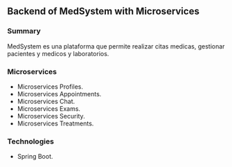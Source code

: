 ## Backend of MedSystem with Microservices

### Summary
MedSystem es una plataforma que permite realizar citas medicas, gestionar pacientes y medicos y laboratorios.

### Microservices

- Microservices Profiles.
- Microservices Appointments.
- Microservices Chat.
- Microservices Exams.
- Microservices Security.
- Microservices Treatments.

### Technologies

- Spring Boot.